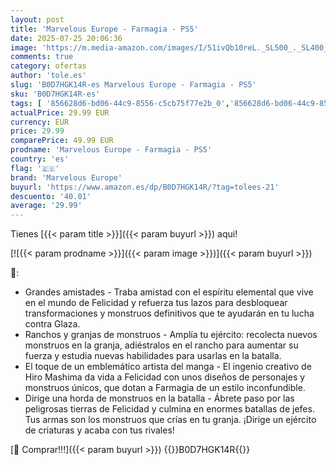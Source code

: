 ```yaml
---
layout: post
title: 'Marvelous Europe - Farmagia - PS5'
date: 2025-07-25 20:06:36
image: 'https://m.media-amazon.com/images/I/51ivQb10reL._SL500_._SL400_.jpg'
comments: true
category: ofertas
author: 'tole.es'
slug: 'B0D7HGK14R-es Marvelous Europe - Farmagia - PS5'
sku: 'B0D7HGK14R-es'
tags: [ '856628d6-bd06-44c9-8556-c5cb75f77e2b_0','856628d6-bd06-44c9-8556-c5cb75f77e2b_2201','856628d6-bd06-44c9-8556-c5cb75f77e2b_3601','856628d6-bd06-44c9-8556-c5cb75f77e2b_401','Arborist Merchandising Root','Hardware y juegos para PlayStation 5','Juegos para PlayStation 5','Preventa de Videojuegos','Self Service','Special Features Stores','Tienda de consolas y videojuegos infantiles','Videojuegos','Videojuegos más esperados','marvelous europe','ps5','🇪🇸', ]
actualPrice: 29.99 EUR
currency: EUR
price: 29.99
comparePrice: 49.99 EUR
prodname: 'Marvelous Europe - Farmagia - PS5'
country: 'es'
flag: '🇪🇸'
brand: 'Marvelous Europe'
buyurl: 'https://www.amazon.es/dp/B0D7HGK14R/?tag=tolees-21'
descuento: '40.01'
average: '29.99'
---
```


Tienes [{{< param title >}}]({{< param buyurl >}}) aqui!

[![{{< param prodname >}}]({{< param image >}})]({{< param buyurl >}})

🔎:

- Grandes amistades - Traba amistad con el espíritu elemental que vive en el mundo de Felicidad y refuerza tus lazos para desbloquear transformaciones y monstruos definitivos que te ayudarán en tu lucha contra Glaza.
- Ranchos y granjas de monstruos - Amplía tu ejército: recolecta nuevos monstruos en la granja, adiéstralos en el rancho para aumentar su fuerza y estudia nuevas habilidades para usarlas en la batalla.
- El toque de un emblemático artista del manga - El ingenio creativo de Hiro Mashima da vida a Felicidad con unos diseños de personajes y monstruos únicos, que dotan a Farmagia de un estilo inconfundible.
- Dirige una horda de monstruos en la batalla - Ábrete paso por las peligrosas tierras de Felicidad y culmina en enormes batallas de jefes. Tus armas son los monstruos que crías en tu granja. ¡Dirige un ejército de criaturas y acaba con tus rivales!

[🛒 Comprar!!!]({{< param buyurl >}})
{{<world>}}B0D7HGK14R{{</world>}}

